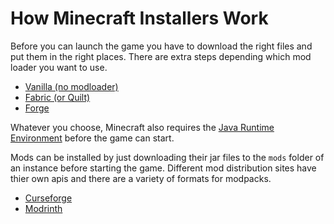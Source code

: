 # How Minecraft Installers Work

Before you can launch the game you have to download the right files and put them in the right places. There are extra steps depending which mod loader you want to use.

- [Vanilla (no modloader)](game/vanilla.md)
- [Fabric (or Quilt)](game/fabric.md)
- [Forge](game/forge.md)

Whatever you choose, Minecraft also requires the [Java Runtime Environment](java.md) before the game can start. 

Mods can be installed by just downloading their jar files to the `mods` folder of an instance before starting the game. Different mod distribution sites have thier own apis and there are a variety of formats for modpacks.

- [Curseforge](curseforge.md) 
- [Modrinth](modrinth.md)
